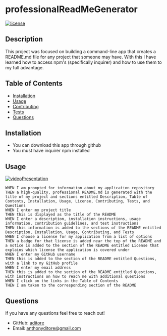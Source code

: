 # professionalReadMeGenerator

  [![license](https://img.shields.io/badge/license-MIT-red)](https://shields.io)

  ## Description 
  This project was focused on building a command-line app that creates a README.md file for any project that someone may have.
  With this I have learned how to access npm's (specifically inquirer) and how to use them to my full advantage.

  ## Table of Contents

  - [Installation](#installation)
  - [Usage](#usage)
  - [Contributing](#contributing)
  - [Tests](#tests)
  - [Questions](#questions)
  
  ## Installation

  - You can download this app through github
  - You must have inquirer npm installed

  ## Usage
  
  [![videoPresentation](https://drive.google.com/file/d/1GZZJ5VvFSjxuW7fp_Ji1t2R5XXn_z3GO/view)](https://drive.google.com/file/d/1GZZJ5VvFSjxuW7fp_Ji1t2R5XXn_z3GO/view)

    WHEN I am prompted for information about my application repository
    THEN a high-quality, professional README.md is generated with the title of my project and sections entitled Description, Table of Contents, Installation, Usage, License, Contributing, Tests, and Questions
    WHEN I enter my project title
    THEN this is displayed as the title of the README
    WHEN I enter a description, installation instructions, usage information, contribution guidelines, and test instructions
    THEN this information is added to the sections of the README entitled Description, Installation, Usage, Contributing, and Tests
    WHEN I choose a license for my application from a list of options
    THEN a badge for that license is added near the top of the README and a notice is added to the section of the README entitled License that explains which license the application is covered under
    WHEN I enter my GitHub username
    THEN this is added to the section of the README entitled Questions, with a link to my GitHub profile
    WHEN I enter my email address
    THEN this is added to the section of the README entitled Questions, with instructions on how to reach me with additional questions
    WHEN I click on the links in the Table of Contents
    THEN I am taken to the corresponding section of the README

  ## Questions

  If you have any questions feel free to reach out!
  - GitHub: [aditore](https://github.com/aditore)
  - Email: anthonyditore@gmail.com
